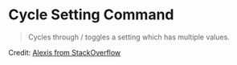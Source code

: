 # Cycle Setting Command

> Cycles through / toggles a setting which has multiple values.

Credit: [Alexis from StackOverflow](https://stackoverflow.com/questions/29089819/how-to-set-key-bindings-in-sublime-that-change-values-of-settings#answer-47507750)
